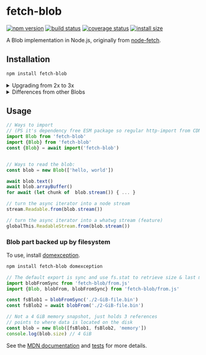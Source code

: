 # fetch-blob

[![npm version][npm-image]][npm-url]
[![build status][ci-image]][ci-url]
[![coverage status][codecov-image]][codecov-url]
[![install size][install-size-image]][install-size-url]

A Blob implementation in Node.js, originally from [node-fetch](https://github.com/node-fetch/node-fetch).

## Installation

```sh
npm install fetch-blob
```

<details>
  <summary>Upgrading from 2x to 3x</summary>

  Updating from 2 to 3 should be a breeze since there is not many changes to the blob specification.
  The major cause of a major release is coding standards.
    - internal WeakMaps was replaced with private fields
    - internal Buffer.from was replaced with TextEncoder/Decoder
    - internal buffers was replaced with Uint8Arrays
    - CommonJS was replaced with ESM
    - The node stream returned by calling `blob.stream()` was replaced with a simple generator function that yields Uint8Array (Breaking change)
      (Read "Differences from other blobs" for more info.)

    All of this changes have made it dependency free of any core node modules, so it would be possible to just import it using http-import from a CDN without any bundling

</details>

<details>
  <summary>Differences from other Blobs</summary>

  - Unlike NodeJS `buffer.Blob` (Added in: v15.7.0) and browser native Blob this polyfilled version can't be sent via PostMessage
  - This blob version is more arbitrary, it can be constructed with blob parts that isn't a instance of itself
  it has to look and behave as a blob to be accepted as a blob part.
    - The benefit of this is that you can create other types of blobs that don't contain any internal data that has to be read in other ways, such as the `BlobDataItem` created in `from.js` that wraps a file path into a blob-like item and read lazily (nodejs plans to [implement this][fs-blobs] as well)
  - The `blob.stream()` is the most noticeable differences. It returns a AsyncGeneratorFunction that yields Uint8Arrays

  The reasoning behind `Blob.prototype.stream()` is that NodeJS readable stream
  isn't spec compatible with whatwg streams and we didn't want to import the hole whatwg stream polyfill for node
  or browserify NodeJS streams for the browsers and picking any flavor over the other. So we decided to opted out
  of any stream and just implement the bear minium of what both streams have in common which is the asyncIterator
  that both yields Uint8Array. this is the most isomorphic way with the use of `for-await-of` loops.
  It would be redundant to convert anything to whatwg streams and than convert it back to
  node streams since you work inside of Node.
  It will probably stay like this until nodejs get native support for whatwg<sup>[1][https://github.com/nodejs/whatwg-stream]</sup> streams and whatwg stream add the node
  equivalent for `Readable.from(iterable)`<sup>[2](https://github.com/whatwg/streams/issues/1018)</sup>

  But for now if you really need a Node Stream then you can do so using this transformation
  ```js
    import {Readable} from 'stream'
    const stream = Readable.from(blob.stream())
  ```
  But if you don't need it to be a stream then you can just use the asyncIterator part of it that is isomorphic.
  ```js
    for await (const chunk of blob.stream()) {
      console.log(chunk) // uInt8Array
    }
  ```
  If you need to make some feature detection to fix this different behavior
  ```js
  if (Blob.prototype.stream?.constructor?.name === 'AsyncGeneratorFunction') {
    // not spec compatible, monkey patch it...
    // (Alternative you could extend the Blob and use super.stream())
    let orig = Blob.prototype.stream
    Blob.prototype.stream = function () {
      const iterator = orig.call(this)
      return new ReadableStream({
        async pull (ctrl) {
          const next = await iterator.next()
          return next.done ? ctrl.close() : ctrl.enqueue(next.value)
        }
      })
    }
  }
  ```
  Possible feature whatwg version: `ReadableStream.from(iterator)`
  It's also possible to delete this method and instead use `.slice()` and `.arrayBuffer()` since it has both a public and private stream method
</details>

## Usage

```js
// Ways to import
// (PS it's dependency free ESM package so regular http-import from CDN works too)
import Blob from 'fetch-blob'
import {Blob} from 'fetch-blob'
const {Blob} = await import('fetch-blob')


// Ways to read the blob:
const blob = new Blob(['hello, world'])

await blob.text()
await blob.arrayBuffer()
for await (let chunk of  blob.stream()) { ... }

// turn the async iterator into a node stream
stream.Readable.from(blob.stream())

// turn the async iterator into a whatwg stream (feature)
globalThis.ReadableStream.from(blob.stream())
```

### Blob part backed up by filesystem
To use, install [domexception](https://github.com/jsdom/domexception).

```sh
npm install fetch-blob domexception
```

```js
// The default export is sync and use fs.stat to retrieve size & last modified
import blobFromSync from 'fetch-blob/from.js'
import {Blob, blobFrom, blobFromSync} from 'fetch-blob/from.js'

const fsBlob1 = blobFromSync('./2-GiB-file.bin')
const fsBlob2 = await blobFrom('./2-GiB-file.bin')

// Not a 4 GiB memory snapshot, just holds 3 references
// points to where data is located on the disk
const blob = new Blob([fsBlob1, fsBlob2, 'memory'])
console.log(blob.size) // 4 GiB
```

See the [MDN documentation](https://developer.mozilla.org/en-US/docs/Web/API/Blob) and [tests](https://github.com/node-fetch/fetch-blob/blob/master/test.js) for more details.

[npm-image]: https://flat.badgen.net/npm/v/fetch-blob
[npm-url]: https://www.npmjs.com/package/fetch-blob
[ci-image]: https://github.com/node-fetch/fetch-blob/workflows/CI/badge.svg
[ci-url]: https://github.com/node-fetch/fetch-blob/actions
[codecov-image]: https://flat.badgen.net/codecov/c/github/node-fetch/fetch-blob/master
[codecov-url]: https://codecov.io/gh/node-fetch/fetch-blob
[install-size-image]: https://flat.badgen.net/packagephobia/install/fetch-blob
[install-size-url]: https://packagephobia.now.sh/result?p=fetch-blob
[fs-blobs]: https://github.com/nodejs/node/issues/37340
